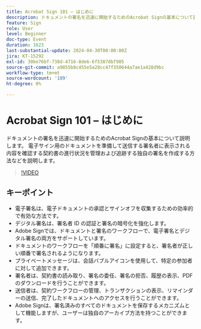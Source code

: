 ```yaml
---
title: Acrobat Sign 101 – はじめに
description: ドキュメントの署名を迅速に開始するためのAcrobat Signの基本について説明します。
feature: Sign
role: User
level: Beginner
doc-type: Event
duration: 1623
last-substantial-update: 2024-04-30T00:00:00Z
jira: KT-15292
exl-id: 30be76bf-738d-4716-8de6-6f5387dbf905
source-git-commit: a9055b8c455e5a28cc47f350644a7ae1a428d9bc
workflow-type: tm+mt
source-wordcount: '189'
ht-degree: 0%

---
```


# Acrobat Sign 101 – はじめに

ドキュメントの署名を迅速に開始するためのAcrobat Signの基本について説明します。 電子サイン用のドキュメントを準備して送信する署名者に表示される内容を確認する契約書の進行状況を管理および追跡する独自の署名を作成する方法などを説明します。

>[!VIDEO](https://video.tv.adobe.com/v/3428183/?learn=on)

## キーポイント

* 電子署名は、電子ドキュメントの承認とサインオフを収集するための効率的で有効な方法です。
* デジタル署名は、署名者 ID の認証と署名の暗号化を強化します。
* Adobe Signでは、ドキュメントと署名のワークフローで、電子署名とデジタル署名の両方をサポートしています。
* ドキュメントのワークフローを「順番に署名」に設定すると、署名者が正しい順番で署名されるようになります。
* プライベートメッセージは、会話バブルアイコンを使用して、特定の参加者に対して追加できます。
* 署名者は、契約書の読み取り、署名の委任、署名の拒否、履歴の表示、PDFのダウンロードを行うことができます。
* 送信者は、契約ワークフローの管理、トランザクションの表示、リマインダーの送信、完了したドキュメントへのアクセスを行うことができます。
* Adobe Signは、署名済みのすべてのドキュメントを保存するメカニズムとして機能しますが、ユーザーは独自のアーカイブ方法を持つことができます。
